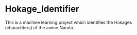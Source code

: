# Hokage_Identifier
This is a machine learning project which identifies the Hokages (charachters) of the anime Naruto.
